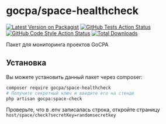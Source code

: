 # gocpa/space-healthcheck

[![Latest Version on Packagist](https://img.shields.io/packagist/v/gocpa/space-healthcheck.svg?style=flat-square)](https://packagist.org/packages/gocpa/space-healthcheck)
[![GitHub Tests Action Status](https://img.shields.io/github/actions/workflow/status/gocpa/space-healthcheck/run-tests.yml?branch=main&label=tests&style=flat-square)](https://github.com/gocpa/space-healthcheck/actions?query=workflow%3Arun-tests+branch%3Amain)
[![GitHub Code Style Action Status](https://img.shields.io/github/actions/workflow/status/gocpa/space-healthcheck/fix-php-code-style-issues.yml?branch=main&label=code%20style&style=flat-square)](https://github.com/gocpa/space-healthcheck/actions?query=workflow%3A"Fix+PHP+code+style+issues"+branch%3Amain)
[![Total Downloads](https://img.shields.io/packagist/dt/gocpa/space-healthcheck.svg?style=flat-square)](https://packagist.org/packages/gocpa/space-healthcheck)

Пакет для мониторинга проектов GoCPA

## Установка

Вы можете установить данный пакет через composer:

```bash
composer require gocpa/space-healthcheck
# Получите секретный ключ и введите его на стенде
php artisan gocpa:space-check
```

Проверьте, что в .env записалась строка, откройте страницу 
`host/space/check?secretKey=randomsecretkey`
